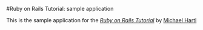 #Ruby on Rails Tutorial: sample application

This is the sample application for
the [*Ruby on Rails Tutorial*](http://railstutorial.org/)
by [Michael Hartl](http://michaelhartl.com/)
